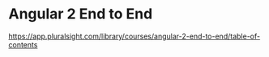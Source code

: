 # Angular 2 End to End

https://app.pluralsight.com/library/courses/angular-2-end-to-end/table-of-contents
